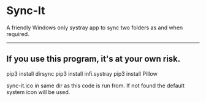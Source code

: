 # Sync-It
A friendly Windows only systray app to sync two folders as and when required.

-----------------------------------------------
If you use this program, it's at your own risk.
-----------------------------------------------
pip3 install dirsync
pip3 install infi.systray
pip3 install Pillow

sync-it.ico in same dir as this code is run from.
If not found the default system icon will be used.


